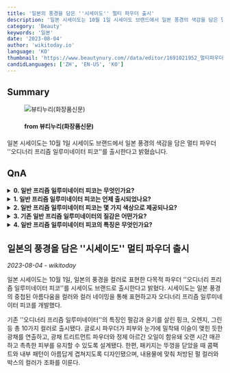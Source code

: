 ```yaml
---
title: '일본의 풍경을 담은 ''시세이도'' 멀티 파우더 출시'
description: '일본 시세이도는 10월 1일 시세이도 브랜드에서 일본 풍경의 색감을 담은 멀티 파우더 ''오디너리 프리즘 일루미네이터 피코''를 출시한다고 밝혔습니다.'
category: 'Beauty'
keywords: '일본'
date: '2023-08-04'
author: 'wikitoday.io'
language: 'KO'
thumbnail: 'https://www.beautynury.com//data/editor/1691021952_멀티파우더.jpg'
candidLanguages: ['ZH', 'EN-US', 'KO']
---
```


## Summary



<figure>
    <img src="https://www.beautynury.com//data/editor/1691021952_멀티파우더.jpg" alt="뷰티누리(화장품신문)" />
    <figcaption>
        <h4> from 뷰티누리(화장품신문)</h4>
    </figcaption>
</figure>


일본 시세이도는 10월 1일 시세이도 브랜드에서 일본 풍경의 색감을 담은 멀티 파우더 ''오디너리 프리즘 일루미네이터 피코''를 출시한다고 밝혔습니다.


## QnA

    
<details>
        <summary><b>0. 일반 프리즘 일루미네이터 피코는 무엇인가요?</b></summary>
        오디너리 프리즘 일루미네이터 피코는 시세이도 브랜드에서 색을 통해 일본의 풍경을 표현하는 다용도 파우더입니다.
    </details>
    
<details>
        <summary><b>1. 일반 프리즘 일루미네이터 피코는 언제 출시되었나요?</b></summary>
        일반 프리즘 일루미네이터 피코는 10월 1일에 출시되었습니다.
    </details>
    
<details>
        <summary><b>2. 일반 프리즘 일루미네이터 피코는 몇 가지 색상으로 제공되나요?</b></summary>
        일반 프리즘 일루미네이터 피코는 핑크, 오렌지, 그린을 포함한 10가지 색상으로 제공됩니다.
    </details>
    
<details>
        <summary><b>3. 기존 일반 프리즘 일루미네이터의 질감은 어떤가요?</b></summary>
        기존의 일반 프리즘 일루미네이터는 진주 빛과 광택이 나는 질감을 가지고 있습니다.
    </details>
    
<details>
        <summary><b>4. 일반 프리즘 일루미네이터 피코의 특징은 무엇인가요?</b></summary>
        오디너리 프리즘 일루미네이터 피코는 피부와 눈가에 밀착되어 이슬이 맺힌 듯한 광채를 연출합니다. 또한 광채 트리트먼트 파우더와 정제된 아르간 오일이 함유되어 피부를 매끄럽고 촉촉하게 유지해 줍니다.
    </details>
    


## 일본의 풍경을 담은 ''시세이도'' 멀티 파우더 출시

_2023-08-04 - wikitoday_

일본 시세이도는 10월 1일, 일본의 풍경을 컬러로 표현한 다목적 파우더 ''오디너리 프리즘 일루미네이터 피코''를 시세이도 브랜드로 출시한다고 밝혔다. 시세이도는 일본 풍경의 중첩된 아름다움을 컬러와 컬러 네이밍을 통해 표현하고자 오디너리 프리즘 일루미네이터 피코를 개발했다.



기존 ''오디너리 프리즘 일루미네이터''의 특징인 펄감과 윤기를 살린 핑크, 오렌지, 그린 등 총 10가지 컬러로 출시됐다. 글로시 파우더가 피부와 눈가에 밀착돼 이슬이 맺힌 듯한 광채를 연출하고, 광채 트리트먼트 파우더와 정제 아르간 오일이 함유돼 오랜 시간 매끈하고 촉촉한 피부를 유지할 수 있도록 설계됐다. 한편, 패키지는 뚜껑을 닫았을 때 콤팩트와 내부 패턴이 아름답게 겹쳐지도록 디자인됐으며, 내용물에 맞춰 처방된 펄 컬러와 박스의 컬러가 조화를 이룬다.
